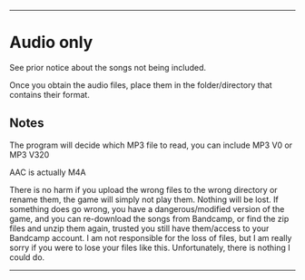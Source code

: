 
***

# Audio only

See prior notice about the songs not being included.

Once you obtain the audio files, place them in the folder/directory that contains their format.

## Notes

The program will decide which MP3 file to read, you can include MP3 V0 or MP3 V320

AAC is actually M4A

There is no harm if you upload the wrong files to the wrong directory or rename them, the game will simply not play them. Nothing will be lost. If something does go wrong, you have a dangerous/modified version of the game, and you can re-download the songs from Bandcamp, or find the zip files and unzip them again, trusted you still have them/access to your Bandcamp account. I am not responsible for the loss of files, but I am really sorry if you were to lose your files like this. Unfortunately, there is nothing I could do.

***

